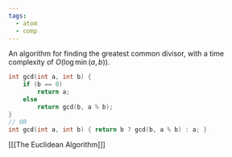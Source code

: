 ```yaml
---
tags:
  - atom
  - comp
---
```

An algorithm for finding the greatest common divisor, with a time complexity of $O( \log \min(a,b) )$.
```cpp
int gcd(int a, int b) {
	if (b == 0) 
		return a; 
	else 
		return gcd(b, a % b);
}
// OR
int gcd(int a, int b) { return b ? gcd(b, a % b) : a; }
```

\[[[The Euclidean Algorithm]]\]